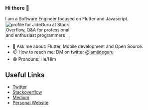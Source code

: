 ### Hi there 👋


I am a Software Engineer focused on Flutter and Javascript. 
<br>
<a href="https://stackoverflow.com/users/10835183/jideguru"><img src="https://stackoverflow.com/users/flair/10835183.png" width="208" height="58" alt="profile for JideGuru at Stack Overflow, Q&amp;A for professional and enthusiast programmers" title="profile for JideGuru at Stack Overflow, Q&amp;A for professional and enthusiast programmers"></a>

- 💬 Ask me about: Flutter, Mobile development and Open Source.
- 📫 How to reach me: DM on twitter [@iamjideguru](https://twitter.com/iamjideguru)
- 😄 Pronouns: He/Him


## Useful Links
- [Twitter](https://twitter.com/iamjideguru)
- [Stackoverflow](https://stackoverflow.com/users/10835183/jideguru)
- [Medium](https://medium.com/@jideguru)
- [Personal Website](https://jideguru.dev/)
